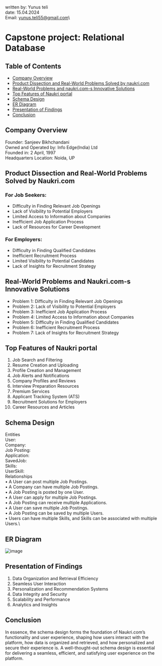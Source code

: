 written by: Yunus teli\
date: 15.04.2024\
Email: yunus.teli55@gmail.com\
# Capstone project: Relational Database
## Table of Contents
- [Company Overview](#company-overview)
- [Product Dissection and Real-World Problems Solved by naukri.com](#product-dissection-and-real-world-problems-solved-by-naukricom)
- [Real-World Problems and naukri.com-s Innovative Solutions](#real-world-problems-and-naukricom-s-innovative-solutions)
- [Top Features of Naukri portal](#top-features-of-naukri-portal)
- [Schema Design](#schema-design)
- [ER Diagram](#er-diagram)
- [Presentation of Findings](#presentation-of-findings)
- [Conclusion](#conclusion)

## Company Overview

Founder: Sanjeev Bikhchandani \
Owned and Operated by: Info Edge(India) Ltd \
Founded in: 2 April, 1997 \
Headquarters Location: Noida, UP 


## Product Dissection and Real-World Problems Solved by Naukri.com

### For Job Seekers:

 - Difficulty in Finding Relevant Job Openings
 - Lack of Visibility to Potential Employers
 - Limited Access to Information about Companies
 - Inefficient Job Application Process
 - Lack of Resources for Career Development

### For Employers:
 - Difficulty in Finding Qualified Candidates
 - Inefficient Recruitment Process
 - Limited Visibility to Potential Candidates
 - Lack of Insights for Recruitment Strategy

## Real-World Problems and Naukri.com-s Innovative Solutions

 - Problem 1: Difficulty in Finding Relevant Job Openings
 - Problem 2: Lack of Visibility to Potential Employers
 - Problem 3: Inefficient Job Application Process
 - Problem 4: Limited Access to Information about Companies
 - Problem 5: Difficulty in Finding Qualified Candidates
 - Problem 6: Inefficient Recruitment Process
 - Problem 7: Lack of Insights for Recruitment Strategy

## Top Features of Naukri portal

1. Job Search and Filtering
2. Resume Creation and Uploading
3. Profile Creation and Management
4. Job Alerts and Notifications
5. Company Profiles and Reviews
6. Interview Preparation Resources
7. Premium Services
8. Applicant Tracking System (ATS)
9. Recruitment Solutions for Employers
10. Career Resources and Articles

## Schema Design

Entities \
User: \
Company: \
Job Posting: \
Application: \
SavedJob: \
Skills: \
UserSkill: \
Relationships \
•	A User can post multiple Job Postings.\
•	A Company can have multiple Job Postings.\
•	A Job Posting is posted by one User.\
•	A User can apply for multiple Job Postings.\
•	A Job Posting can receive multiple Applications.\
•	A User can save multiple Job Postings.\
•	A Job Posting can be saved by multiple Users.\
•	Users can have multiple Skills, and Skills can be associated with multiple Users.\

## ER Diagram

![image](https://github.com/yunus6390/Relational_database_-product_dissection_project/assets/155840563/ec9d764f-e010-4c41-b4cb-0cbddff91b3d)

## Presentation of Findings

1. Data Organization and Retrieval Efficiency
2. Seamless User Interaction
3. Personalization and Recommendation Systems
4. Data Integrity and Security
5. Scalability and Performance
6. Analytics and Insights


## Conclusion

In essence, the schema design forms the foundation of Naukri.com’s functionality and user experience, shaping how users interact with the platform, how data is organized and retrieved, and how personalized and secure their experience is. A well-thought-out schema design is essential for delivering a seamless, efficient, and satisfying user experience on the platform.
